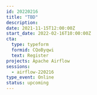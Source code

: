 ```yaml
---
id: 20220216
title: "TBD"
description: 
date: 2021-11-15T12:00:00Z
start_date: 2022-02-16T10:00:00Z
cta: 
  type: typeform
  formid: CQoByqwi
  text: Register
projects: Apache Airflow
sessions: 
  - airflow-220216
type_event: Online
status: upcoming
---
```



